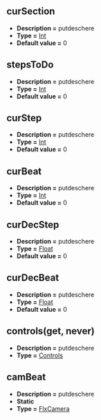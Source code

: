 ## curSection
* **Description =** putdeschere
* **Type =** [Int](https://api.haxeflixel.com/Int.html)
* **Default value =** 0

## stepsToDo
* **Description =** putdeschere
* **Type =** [Int](https://api.haxeflixel.com/Int.html)
* **Default value =** 0

## curStep
* **Description =** putdeschere
* **Type =** [Int](https://api.haxeflixel.com/Int.html)
* **Default value =** 0

## curBeat
* **Description =** putdeschere
* **Type =** [Int](https://api.haxeflixel.com/Int.html)
* **Default value =** 0

## curDecStep
* **Description =** putdeschere
* **Type =** [Float](https://api.haxeflixel.com/Float.html)
* **Default value =** 0

## curDecBeat
* **Description =** putdeschere
* **Type =** [Float](https://api.haxeflixel.com/Float.html)
* **Default value =** 0

## controls(get, never)
* **Description =** putdeschere
* **Type =** [Controls](https://api.haxeflixel.com/Controls.html)

## camBeat
* **Description =** putdeschere
* **Static**
* **Type =** [FlxCamera](https://api.haxeflixel.com/flixel/FlxCamera.html)

